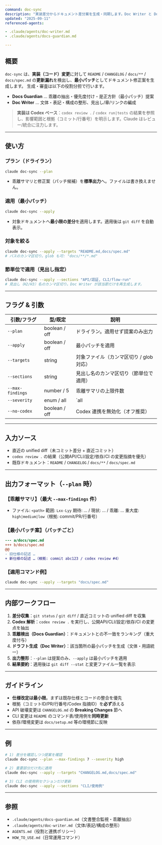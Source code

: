 ```yaml
---
command: doc-sync
description: "実装差分からドキュメント差分案を生成・同期します。Doc Writer と Docs Guardian のサブエージェントを活用。"
updated: "2025-09-11"
referenced-agents:

- .claude/agents/doc-writer.md
- .claude/agents/docs-guardian.md

---
```


## 概要

`doc-sync` は、**実装（コード）変更**に対して `README` / `CHANGELOG` / `docs/**` / `docs/spec.md` の**更新漏れ**を検出し、**最小パッチ**としてドキュメント修正案を生成します。
生成・審査は以下の役割分担で行います。

- **Docs Guardian** … 乖離の抽出・優先度付け・是正方針（最小パッチ）提案
- **Doc Writer** … 文体・表記・構成の整形、見出し/章/リンクの編成

> **実装は Codex ベース**：`codex review .` / `codex run|tests` の結果を参照し、影響範囲と根拠（コミット/行番号）を明示します。Claude はレビュー/統合に注力します。

---

## 使い方

### プラン（ドライラン）

```bash
claude doc-sync --plan
```

- 乖離サマリと修正案（パッチ候補）を**標準出力**へ。ファイルは書き換えません。

### 適用（最小パッチ）

```bash
claude doc-sync --apply
```

- 対象ドキュメントへ**最小限の差分**を適用します。適用後は `git diff` を自動表示。

### 対象を絞る

```bash
claude doc-sync --apply --targets "README.md,docs/spec.md"
# パスのカンマ区切り。glob も可: "docs/**/*.md"
```

### 節単位で適用（見出し指定）

```bash
claude doc-sync --apply --sections "API/認証, CLI/flow-run"
# 見出し（H2/H3）名のカンマ区切り。Doc Writer が該当節だけを再生成します。
```

---

## フラグ & 引数

| 引数/フラグ         | 型/既定        | 説明 |
|---|---|---|
| `--plan`            | boolean / off  | ドライラン。適用せず提案のみ出力 |
| `--apply`           | boolean / off  | 最小パッチを適用 |
| `--targets`         | string         | 対象ファイル（カンマ区切り / glob 対応） |
| `--sections`        | string         | 見出し名のカンマ区切り（節単位で適用） |
| `--max-findings`    | number / 5     | 乖離サマリの上限件数 |
| `--severity`        | enum / all     | `all|high|medium`：重大度フィルタ（Docs Guardian 基準） |
| `--no-codex`        | boolean / off  | Codex 連携を無効化（オフ推奨） |

---

## 入力ソース

- 直近の unified diff（未コミット差分 + 直近コミット）
- `codex review .` の結果（公開API/CLI/設定/依存/CI の変更指摘を優先）
- 既存ドキュメント：`README` / `CHANGELOG` / `docs/**` / `docs/spec.md`

---

## 出力フォーマット（`--plan` 時）

### 【乖離サマリ】（最大 `--max-findings` 件）

- ファイル: `<path>` 範囲: `Lxx-Lyy`
  期待: … / 現状: … / 乖離: …
  重大度: `high|medium|low`（根拠: commit/PR/行番号）

### 【最小パッチ案】（パッチごと）

```diff
--- a/docs/spec.md
+++ b/docs/spec.md
@@
- 旧仕様の記述 …
+ 新仕様の記述 …（根拠: commit abc123 / codex review #4）
```

### 【適用コマンド例】

```bash
claude doc-sync --apply --targets "docs/spec.md"
```

---

## 内部ワークフロー

1. **差分収集**：`git status` / `git diff` / 直近コミットの unified diff を収集
2. **Codex 解析**：`codex review .` を実行し、公開API/CLI/設定/依存/CI の変更点を抽出
3. **乖離検出（Docs Guardian）**：ドキュメントとの不一致をランキング（重大度付与）
4. **ドラフト生成（Doc Writer）**：該当箇所の最小パッチを生成（文体・用語統一）
5. **出力整形**：`--plan` は提案のみ、`--apply` は最小パッチを適用
6. **結果要約**：適用後は `git diff --stat` と変更ファイル一覧を表示

---

## ガイドライン

- **仕様改定は最小限**。まずは既存仕様とコードの整合を優先
- 根拠（コミットID/PR/行番号/Codex 指摘ID）を**必ず**添える
- API 破壊変更は `CHANGELOG.md` の **Breaking Changes** 節へ
- CLI 変更は `README` のコマンド表/使用例を**同時更新**
- 依存/環境変更は `docs/setup.md` 等の環境節に反映

---

## 例

```bash
# 1) 差分を確認しつつ提案を確認
claude doc-sync --plan --max-findings 7 --severity high

# 2) 重要部分だけ先に適用
claude doc-sync --apply --targets "CHANGELOG.md,docs/spec.md"

# 3) CLI の使用例セクションだけ更新
claude doc-sync --apply --sections "CLI/使用例"
```

---

## 参照

- `.claude/agents/docs-guardian.md`（文書整合監視・乖離抽出）
- `.claude/agents/doc-writer.md`（文体/表記/構成の整形）
- `AGENTS.md`（役割と連携ポリシー）
- `HOW_TO_USE.md`（日常運用コマンド）
